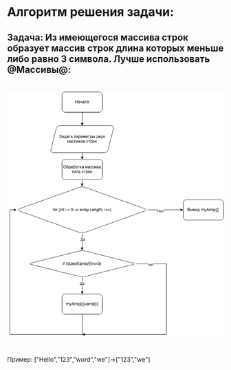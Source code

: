 # Алгоритм решения задачи:
## Задача: Из имеющегося массива строк образует массив строк длина которых меньше либо равно 3 символа. Лучше использовать @Массивы@:                       
#
#     
![](algorithm.png)
#
#
Пример:
["Hello","123","word","we"]->["123","we"]